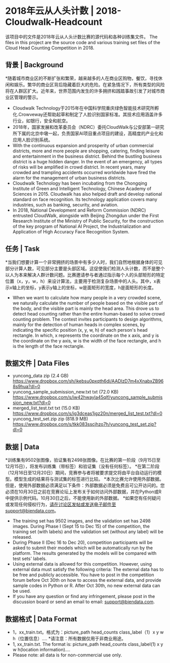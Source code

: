 # 2018年云从人头计数 | 2018-Cloudwalk-Headcount
该项目中的文件是2018年云从人头计数比赛的源代码和各种训练集文件。
The files in this project are the source code and various training set files of the Cloud Head Counting Competition in 2018.
## 背景 | Background
*随着城市商业区的不断扩张和繁荣，越来越多的人在商业区购物，餐饮，寻找休闲和娱乐。繁华的商业区背后隐藏着巨大的危险。在紧急情况下，所有类型的风险将在人群区扩大。近年来，世界范围内发生的许多拥挤和践踏事故引发了对城市商业区管理的警示。
* Cloudwalk Technology于2015年在中国科学院重庆绿色智能技术研究所孵化.Crowveway还帮助起草和制定了人脸识别国家标准。其技术应用涵盖许多行业，如银行，安全和航空。
* 2018年，国家发展和改革委员会（NDRC）委托CloudWalk与公安部第一研究所下属的北京中墩一起，负责国家AI项目重点项目的建设，高精度的产业化和应用人脸识别系统。
* With the continuous expansion and prosperity of urban commercial districts, more and more people are shopping, catering, finding leisure and entertainment in the business district. Behind the bustling business district is a huge hidden danger. In the event of an emergency, all types of risks will be amplified in crowd district. In recent years, many crowded and trampling accidents occurred worldwide have fired the alarm for the management of urban business districts.
* Cloudwalk Technology has been incubating from the Chongqing Institute of Green and Intelligent Technology, Chinese Academy of Sciences in 2015. Cloudwalk has also helped draft and develop national standard on face recognition. Its technology application covers many industries, such as banking, security, and aviation.
* In 2018, National Development and Reform Commission (NDRC) entrusted CloudWalk, alongside with Beijing Zhongdun under the First Research Institute of the Ministry of Public Security, for the construction of the key program of National AI Project, the Industrialization and Application of High Accuracy Face Recognition System.
## 任务 | Task
*当我们想要计算一个非常拥挤的场景中有多少人时，我们自然地根据身体的可见部分计算人数，可见部分主要是头部区域。这促使我们检测人头计数，而不是整个以人为本来解决人群计数问题。比赛邀请参与者通过指示每个人的头部矩形的特定位置（x，y，w，h）来设计算法，主要用于检测复杂场景中的人头。其中，x表示x轴上的坐标，y表示y轴上的坐标，w是面矩形的宽度，h是面矩形的长度。
* When we want to calculate how many people in a very crowded scene, we naturally calculate the number of people based on the visible part of the body, and the visible part is mainly the head area. This drove us to detect head counting rather than the entire human-based to solve crowd counting problem. The contest invites participants to design algorithms, mainly for the detection of human heads in complex scenes, by indicating the specific position (x, y, w, h) of each person's head rectangle. In which, x represents the coordinate on the x axis, and y is the coordinate on the y axis, w is the width of the face rectangle, and h is the length of the face rectangle.
## 数据文件 | Data Files
* yuncong_data	zip (2.4 GB)	
https://www.dropbox.com/sh/ikebsu0pxqth6di/AADlzD7m4xXnabxZB968s9hua?dl=0
* yuncong_sample_submission_new.txt	txt (72.0 KB)	
https://www.dropbox.com/s/iw42hwayla45qlf/yuncong_sample_submission_new.txt?dl=0
* merged_list_test.txt	txt (15.0 KB)	
https://www.dropbox.com/s/ig3dceas1jgz20n/merged_list_test.txt?dl=0
* yuncong_test_set.zip	zip (818.9 MB)	
https://www.dropbox.com/s/tkk083sscjhzo7h/yuncong_test_set.zip?dl=0
## 数据 | Data
*训练集有9502张图像，验证集有2498张图像。在比赛的第一阶段（9月15日至12月15日），将发布训练集（带标签）和验证集（没有任何标签）。
*在第二阶段（12月16日至12月20日）期间，竞赛参与者将被要求提交将由平台自动运行的模型。模型生成的结果将与测试集的标签进行比较。
*本次比赛允许使用外部数据。但是，使用外部数据必须满足以下条件：外部数据必须是免费且可公开访问的。您必须在10月30日之前在竞赛论坛上发布关于如何访问外部数据，并在Python或R中提供示例代码。10月30日之后，不能使用新的外部数据。
*如果您有任何疑问或发现任何侵权行为，请在讨论区发帖或发送电子邮件至support@biendata.com。
* The training set has 9502 images, and the validation set has 2498 images. During Phase I (Sept 15 to Dec 15) of the competition, the training set (with labels) and the validation set (without any label) will be released.
* During Phase II (Dec 16 to Dec 20), competition participants will be asked to submit their models which will be automatically run by the platform. The results generated by the models will be compared with test sets' labels.
* Using external data is allowed for this competition. However, using external data must satisfy the following criteria: The external data has to be free and publicly accessible. You have to post in the competition forum before Oct 30th on how to access the external data, and provide sample codes in Python or R. After Oct 30th, no new external data can be used.
* If you have any question or find any infringement, please post in the discussion board or send an email to email: support@biendata.com.
## 数据格式 | Data Format
* 1，xx_train.txt。格式为：picture_path head_counts class_label（1）x y w h（位置信息）....
*请注意：所有数据仅用于非商业用途。
* 1, xx_train.txt. The format is: picture_path head_counts class_label(1) x y w h(location information)….
* Please note: all data is for non-commercial use only.
